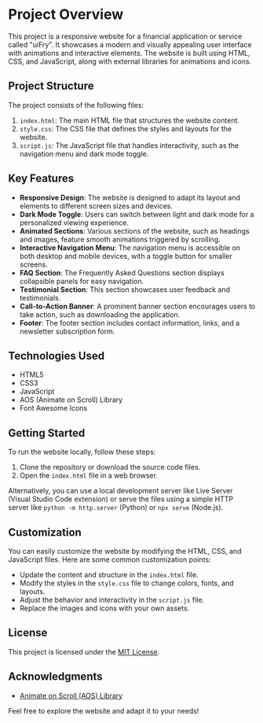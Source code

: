 # Project Overview

This project is a responsive website for a financial application or service called "uiFry". It showcases a modern and visually appealing user interface with animations and interactive elements. The website is built using HTML, CSS, and JavaScript, along with external libraries for animations and icons.

## Project Structure

The project consists of the following files:

1. `index.html`: The main HTML file that structures the website content.
2. `style.css`: The CSS file that defines the styles and layouts for the website.
3. `script.js`: The JavaScript file that handles interactivity, such as the navigation menu and dark mode toggle.


## Key Features

- **Responsive Design**: The website is designed to adapt its layout and elements to different screen sizes and devices.
- **Dark Mode Toggle**: Users can switch between light and dark mode for a personalized viewing experience.
- **Animated Sections**: Various sections of the website, such as headings and images, feature smooth animations triggered by scrolling.
- **Interactive Navigation Menu**: The navigation menu is accessible on both desktop and mobile devices, with a toggle button for smaller screens.
- **FAQ Section**: The Frequently Asked Questions section displays collapsible panels for easy navigation.
- **Testimonial Section**: This section showcases user feedback and testimonials.
- **Call-to-Action Banner**: A prominent banner section encourages users to take action, such as downloading the application.
- **Footer**: The footer section includes contact information, links, and a newsletter subscription form.


## Technologies Used

- HTML5
- CSS3
- JavaScript
- AOS (Animate on Scroll) Library
- Font Awesome Icons

## Getting Started

To run the website locally, follow these steps:

1. Clone the repository or download the source code files.
2. Open the `index.html` file in a web browser.

Alternatively, you can use a local development server like Live Server (Visual Studio Code extension) or serve the files using a simple HTTP server like `python -m http.server` (Python) or `npx serve` (Node.js).

## Customization

You can easily customize the website by modifying the HTML, CSS, and JavaScript files. Here are some common customization points:

- Update the content and structure in the `index.html` file.
- Modify the styles in the `style.css` file to change colors, fonts, and layouts.
- Adjust the behavior and interactivity in the `script.js` file.
- Replace the images and icons with your own assets.


## License

This project is licensed under the [MIT License](LICENSE).

## Acknowledgments

- [Animate on Scroll (AOS) Library](https://michalsnik.github.io/aos/)


Feel free to explore the website and adapt it to your needs!